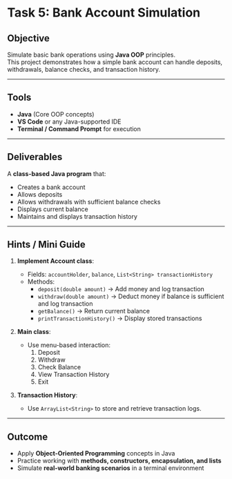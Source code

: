 # Task 5: Bank Account Simulation

## **Objective**
Simulate basic bank operations using **Java OOP** principles.  
This project demonstrates how a simple bank account can handle deposits, withdrawals, balance checks, and transaction history.

---

## **Tools**
- **Java** (Core OOP concepts)
- **VS Code** or any Java-supported IDE
- **Terminal / Command Prompt** for execution

---

## **Deliverables**
A **class-based Java program** that:
- Creates a bank account
- Allows deposits
- Allows withdrawals with sufficient balance checks
- Displays current balance
- Maintains and displays transaction history

---

## **Hints / Mini Guide**
1. **Implement Account class**:
   - Fields: `accountHolder`, `balance`, `List<String> transactionHistory`
   - Methods:
     - `deposit(double amount)` → Add money and log transaction
     - `withdraw(double amount)` → Deduct money if balance is sufficient and log transaction
     - `getBalance()` → Return current balance
     - `printTransactionHistory()` → Display stored transactions

2. **Main class**:
   - Use menu-based interaction:
     1. Deposit
     2. Withdraw
     3. Check Balance
     4. View Transaction History
     5. Exit

3. **Transaction History**:
   - Use `ArrayList<String>` to store and retrieve transaction logs.

---

## **Outcome**
- Apply **Object-Oriented Programming** concepts in Java
- Practice working with **methods, constructors, encapsulation, and lists**
- Simulate **real-world banking scenarios** in a terminal environment
